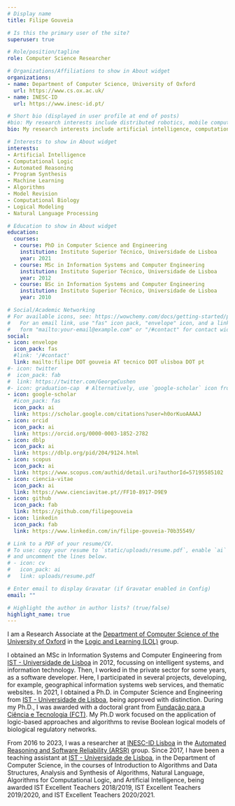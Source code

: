 ```yaml
---
# Display name
title: Filipe Gouveia

# Is this the primary user of the site?
superuser: true

# Role/position/tagline
role: Computer Science Researcher

# Organizations/Affiliations to show in About widget
organizations:
- name: Department of Computer Science, University of Oxford
  url: https://www.cs.ox.ac.uk/
- name: INESC-ID
  url: https://www.inesc-id.pt/

# Short bio (displayed in user profile at end of posts)
#bio: My research interests include distributed robotics, mobile computing and programmable matter.
bio: My research interests include artificial intelligence, computational logic and automated reasoning.

# Interests to show in About widget
interests:
- Artificial Intelligence
- Computational Logic
- Automated Reasoning
- Program Synthesis
- Machine Learning
- Algorithms
- Model Revision
- Computational Biology
- Logical Modeling
- Natural Language Processing

# Education to show in About widget
education:
  courses:
  - course: PhD in Computer Science and Engineering
    institution: Instituto Superior Técnico, Universidade de Lisboa
    year: 2021
  - course: MSc in Information Systems and Computer Engineering
    institution: Instituto Superior Técnico, Universidade de Lisboa
    year: 2012
  - course: BSc in Information Systems and Computer Engineering
    institution: Instituto Superior Técnico, Universidade de Lisboa
    year: 2010

# Social/Academic Networking
# For available icons, see: https://wowchemy.com/docs/getting-started/page-builder/#icons
#   For an email link, use "fas" icon pack, "envelope" icon, and a link in the
#   form "mailto:your-email@example.com" or "/#contact" for contact widget.
social:
- icon: envelope
  icon_pack: fas
  #link: '/#contact'
  link: mailto:filipe DOT gouveia AT tecnico DOT ulisboa DOT pt
#- icon: twitter
#  icon_pack: fab
#  link: https://twitter.com/GeorgeCushen
#- icon: graduation-cap  # Alternatively, use `google-scholar` icon from `ai` icon pack
- icon: google-scholar
  #icon_pack: fas
  icon_pack: ai
  link: https://scholar.google.com/citations?user=h0orKuoAAAAJ
- icon: orcid
  icon_pack: ai
  link: https://orcid.org/0000-0003-1852-2782
- icon: dblp
  icon_pack: ai
  link: https://dblp.org/pid/204/9124.html
- icon: scopus
  icon_pack: ai
  link: https://www.scopus.com/authid/detail.uri?authorId=57195585102
- icon: ciencia-vitae
  icon_pack: ai
  link: https://www.cienciavitae.pt//FF10-8917-D9E9
- icon: github
  icon_pack: fab
  link: https://github.com/filipegouveia
- icon: linkedin
  icon_pack: fab
  link: https://www.linkedin.com/in/filipe-gouveia-70b35549/

# Link to a PDF of your resume/CV.
# To use: copy your resume to `static/uploads/resume.pdf`, enable `ai` icons in `params.toml`, 
# and uncomment the lines below.
# - icon: cv
#   icon_pack: ai
#   link: uploads/resume.pdf

# Enter email to display Gravatar (if Gravatar enabled in Config)
email: ""

# Highlight the author in author lists? (true/false)
highlight_name: true
---
```


<!--
Nelson Bighetti is a professor of artificial intelligence at the Stanford AI Lab. His research interests include distributed robotics, mobile computing and programmable matter. He leads the Robotic Neurobiology group, which develops self-reconfiguring robots, systems of self-organizing robots, and mobile sensor networks.

Lorem ipsum dolor sit amet, consectetur adipiscing elit. Sed neque elit, tristique placerat feugiat ac, facilisis vitae arcu. Proin eget egestas augue. Praesent ut sem nec arcu pellentesque aliquet. Duis dapibus diam vel metus tempus vulputate.

{{< icon name="download" pack="fas" >}} Download my {{< staticref "uploads/demo_resume.pdf" "newtab" >}}resumé{{< /staticref >}}.
-->

<!--
Filipe Gouveia is a researcher at <a href="https://www.inesc-id.pt/">INESC-ID Lisboa</a> in the <a href="https://www.inesc-id.pt/research-areas/automated-reasoning-and-software-reliability/">Automated Reasoning and Software Reliability (ARSR)</a> group.

Filipe obtained an MSc in Information Systems and Computer Engineering from <a href="https://tecnico.ulisboa.pt/">IST - Universidade de Lisboa</a> in 2012. Then, he worked in the private sector, as a software developer.
In 2021, he obtained a PhD in Computer Science and Engineering from <a href="https://tecnico.ulisboa.pt/">IST - Universidade de Lisboa</a>, being approved with distinction.
During his PhD, he was awarded with a doctoral grant from <a href="https://www.fct.pt/">Fundação para a Ciência e Tecnologia (FCT)</a>. His PhD work focused on the application of logic-based approaches and algorithms to revise Boolean logical models of biological regulatory networks.

His research interests are included in the field of artificial intelligence, such as algorithms for computational logic, constraint solving, and optimization. He enjoys addressing practical problems with logic-based approaches, namely problems in the biology field. Other research interests include program synthesis, machine learning and natural language processing.

From 2018, Filipe has been a teaching assistant at <a href="https://tecnico.ulisboa.pt/">IST - Universidade de Lisboa</a>, in Department of Computer Science, in the courses of Introduction to Algorithms and Data Structures, Analysis and Synthesis of Algorithms, Natural Language, and Algorithms for Computational Logic, being awarded IST Excellent Teachers 2018/2019, IST Excellent Teachers 2019/2020, and IST Excellent Teachers 2020/2021.
-->

I am a Research Associate at the <a href="https://www.cs.ox.ac.uk/" target="_blank">Department of Computer Science of the University of Oxford</a> in the <a href="https://www.andrewcropper.com/group" target="_blank">Logic and Learning (LOL)</a> group.

<!--I am a researcher at <a href="https://www.inesc-id.pt/" target="_blank">INESC-ID Lisboa</a> in the <a href="https://www.inesc-id.pt/research-areas/automated-reasoning-and-software-reliability/" target="_blank">Automated Reasoning and Software Reliability (ARSR)</a> group.-->

I obtained an MSc in Information Systems and Computer Engineering from <a href="https://tecnico.ulisboa.pt/" target="_blank">IST - Universidade de Lisboa</a> in 2012, focussing on intelligent systems, and information technology.
Then, I worked in the private sector for some years, as a software developer. Here, I participated in several projects, developing, for example, geographical information systems web services, and thematic websites.
In 2021, I obtained a Ph.D. in Computer Science and Engineering from <a href="https://tecnico.ulisboa.pt/" target="_blank">IST - Universidade de Lisboa</a>, being approved with distinction.
During my Ph.D., I was awarded with a doctoral grant from <a href="https://www.fct.pt/" target="_blank">Fundação para a Ciência e Tecnologia (FCT)</a>. My Ph.D work focused on the application of logic-based approaches and algorithms to revise Boolean logical models of biological regulatory networks.

<!-- My research interests are included in the field of artificial intelligence, such as algorithms for computational logic, constraint solving, and optimization. I also enjoy addressing practical problems with logic-based approaches, namely problems in the biology field. Other research interests include program synthesis, machine learning and natural language processing. -->

From 2016 to 2023, I was a researcher at <a href="https://www.inesc-id.pt/" target="_blank">INESC-ID Lisboa</a> in the <a href="https://www.inesc-id.pt/research-areas/automated-reasoning-and-software-reliability/" target="_blank">Automated Reasoning and Software Reliability (ARSR)</a> group.
Since 2017, I have been a teaching assistant at <a href="https://tecnico.ulisboa.pt/" target="_blank">IST - Universidade de Lisboa</a>, in the Department of Computer Science, in the courses of Introduction to Algorithms and Data Structures, Analysis and Synthesis of Algorithms, Natural Language, Algorithms for Computational Logic, and Artificial Intelligence, being awarded IST Excellent Teachers 2018/2019, IST Excellent Teachers 2019/2020, and IST Excellent Teachers 2020/2021.